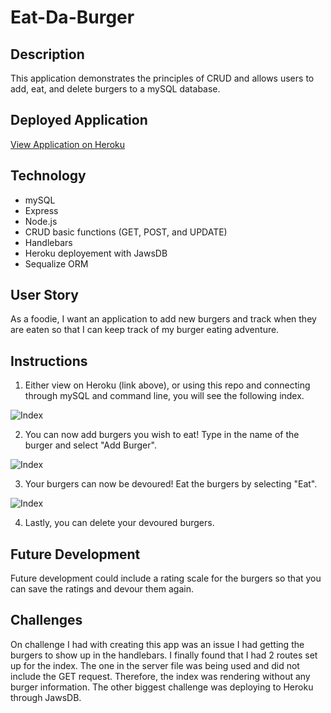 # Eat-Da-Burger

## Description

This application demonstrates the principles of CRUD and allows users to add, eat, and delete burgers to a mySQL database.

## Deployed Application

[View Application on Heroku](https://enigmatic-eyrie-27131.herokuapp.com/)

## Technology

* mySQL
* Express
* Node.js
* CRUD basic functions (GET, POST, and UPDATE)
* Handlebars
* Heroku deployement with JawsDB
* Sequalize ORM

## User Story

As a foodie, I want an application to add new burgers and track when they are eaten so that I can keep track of my burger eating adventure.

## Instructions

1. Either view on Heroku (link above), or using this repo and connecting through mySQL and command line, you will see the following index.

![Index](https://kaykuhl.github.io/homework-13/public/assets/img/index.jpg)

2. You can now add burgers you wish to eat! Type in the name of the burger and select "Add Burger".

![Index](https://kaykuhl.github.io/homework-13/public/assets/img/add-burgers.jpg)

3. Your burgers can now be devoured! Eat the burgers by selecting "Eat".

![Index](https://kaykuhl.github.io/homework-13/public/assets/img/eat-burgers.jpg)

4. Lastly, you can delete your devoured burgers.

## Future Development

Future development could include a rating scale for the burgers so that you can save the ratings and devour them again.

## Challenges

On challenge I had with creating this app was an issue I had getting the burgers to show up in the handlebars. 
I finally found that I had 2 routes set up for the index. The one in the server file was being used and did not include the
GET request. Therefore, the index was rendering without any burger information.  The other biggest challenge was deploying to Heroku through JawsDB.